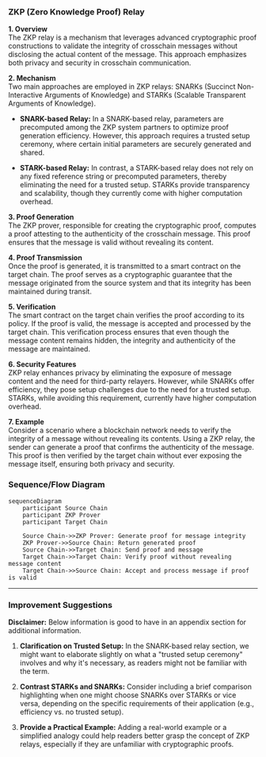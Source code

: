 ### **ZKP (Zero Knowledge Proof) Relay**

**1. Overview**  
The ZKP relay is a mechanism that leverages advanced cryptographic proof constructions to validate the integrity of crosschain messages without disclosing the actual content of the message. This approach emphasizes both privacy and security in crosschain communication.

**2. Mechanism**  
Two main approaches are employed in ZKP relays: SNARKs (Succinct Non-Interactive Arguments of Knowledge) and STARKs (Scalable Transparent Arguments of Knowledge).

- **SNARK-based Relay:** In a SNARK-based relay, parameters are precomputed among the ZKP system partners to optimize proof generation efficiency. However, this approach requires a trusted setup ceremony, where certain initial parameters are securely generated and shared.
  
- **STARK-based Relay:** In contrast, a STARK-based relay does not rely on any fixed reference string or precomputed parameters, thereby eliminating the need for a trusted setup. STARKs provide transparency and scalability, though they currently come with higher computation overhead.

**3. Proof Generation**  
The ZKP prover, responsible for creating the cryptographic proof, computes a proof attesting to the authenticity of the crosschain message. This proof ensures that the message is valid without revealing its content.

**4. Proof Transmission**  
Once the proof is generated, it is transmitted to a smart contract on the target chain. The proof serves as a cryptographic guarantee that the message originated from the source system and that its integrity has been maintained during transit.

**5. Verification**  
The smart contract on the target chain verifies the proof according to its policy. If the proof is valid, the message is accepted and processed by the target chain. This verification process ensures that even though the message content remains hidden, the integrity and authenticity of the message are maintained.

**6. Security Features**  
ZKP relay enhances privacy by eliminating the exposure of message content and the need for third-party relayers. However, while SNARKs offer efficiency, they pose setup challenges due to the need for a trusted setup. STARKs, while avoiding this requirement, currently have higher computation overhead.

**7. Example**  
Consider a scenario where a blockchain network needs to verify the integrity of a message without revealing its contents. Using a ZKP relay, the sender can generate a proof that confirms the authenticity of the message. This proof is then verified by the target chain without ever exposing the message itself, ensuring both privacy and security.

### **Sequence/Flow Diagram**

```mermaid
sequenceDiagram
    participant Source Chain
    participant ZKP Prover
    participant Target Chain

    Source Chain->>ZKP Prover: Generate proof for message integrity
    ZKP Prover->>Source Chain: Return generated proof
    Source Chain->>Target Chain: Send proof and message
    Target Chain->>Target Chain: Verify proof without revealing message content
    Target Chain->>Source Chain: Accept and process message if proof is valid
```

---

### **Improvement Suggestions**  

**Disclaimer:** Below information is good to have in an appendix section for additional information.

1. **Clarification on Trusted Setup:** In the SNARK-based relay section, we might want to elaborate slightly on what a "trusted setup ceremony" involves and why it's necessary, as readers might not be familiar with the term. 
   
2. **Contrast STARKs and SNARKs:** Consider including a brief comparison highlighting when one might choose SNARKs over STARKs or vice versa, depending on the specific requirements of their application (e.g., efficiency vs. no trusted setup).

3. **Provide a Practical Example:** Adding a real-world example or a simplified analogy could help readers better grasp the concept of ZKP relays, especially if they are unfamiliar with cryptographic proofs.
